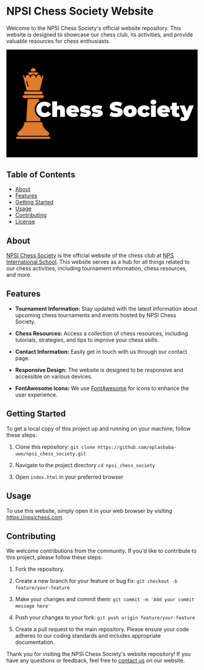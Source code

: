 # NPSI Chess Society Website

Welcome to the NPSI Chess Society's official website repository. This website is designed to showcase our chess club, its activities, and provide valuable resources for chess enthusiasts.

![NPSI Chess Society Logo](/logos/logo2.png)

## Table of Contents
- [About](#about)
- [Features](#features)
- [Getting Started](#getting-started)
- [Usage](#usage)
- [Contributing](#contributing)
- [License](#license)

## About

[NPSI Chess Society](https://npsichess.com) is the official website of the chess club at [NPS International School](https://www.npsinternational.edu.sg/). This website serves as a hub for all things related to our chess activities, including tournament information, chess resources, and more.

## Features

- **Tournament Information:** Stay updated with the latest information about upcoming chess tournaments and events hosted by NPSI Chess Society.

- **Chess Resources:** Access a collection of chess resources, including tutorials, strategies, and tips to improve your chess skills.

- **Contact Information:** Easily get in touch with us through our contact page.

- **Responsive Design:** The website is designed to be responsive and accessible on various devices.

- **FontAwesome Icons:** We use [FontAwesome](https://fontawesome.com/) for icons to enhance the user experience.

## Getting Started

To get a local copy of this project up and running on your machine, follow these steps:

1. Clone this repository:
   ```git clone https://github.com/eplasbaba-uwu/npsi_chess_society.git```

2. Navigate to the project directory
    ```cd npsi_chess_society```
    
3. Open `index.html` in your preferred browser

## Usage

To use this website, simply open it in your web browser by visiting https://npsichess.com.

## Contributing

We welcome contributions from the community. If you'd like to contribute to this project,
please follow these steps:

1. Fork the repository.

2. Create a new branch for your feature or bug fix:
    ```git checkout -b feature/your-feature```
    
3. Make your changes and commit them:
    ```git commit -m 'Add your commit message here'```

4. Push your changes to your fork:
    ```git push origin feature/your-feature```

5. Create a pull request to the main repository. Please ensure your code adheres to our coding standards and includes appropriate documentation.

Thank you for visiting the NPSI Chess Society's website repository! If you have any questions or feedback, feel free to [contact us](mailto:admin@npsichess.com) on our website.